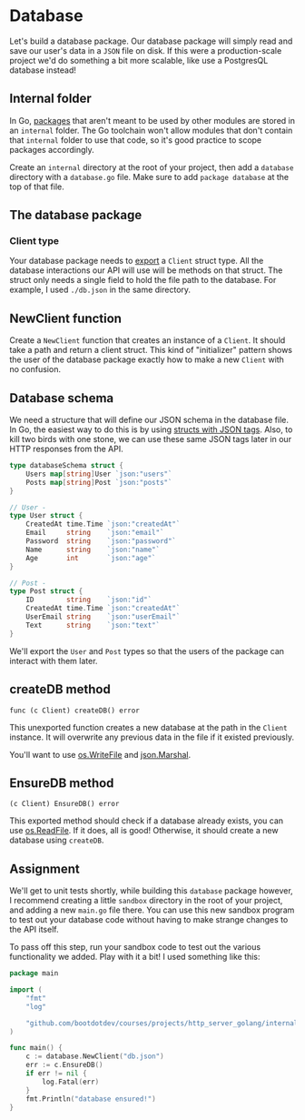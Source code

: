 # Database

Let's build a database package. Our database package will simply read and save our user's data in a `JSON` file on disk. If this were a production-scale project we'd do something a bit more scalable, like use a PostgresQL database instead!

## Internal folder

In Go, [packages](https://blog.boot.dev/golang/how-to-separate-library-packages-in-go/) that aren't meant to be used by other modules are stored in an `internal` folder. The Go toolchain won't allow modules that don't contain that `internal` folder to use that code, so it's good practice to scope packages accordingly.

Create an `internal` directory at the root of your project, then add a `database` directory with a `database.go` file. Make sure to add `package database` at the top of that file.

## The database package

### Client type

Your database package needs to [export](https://www.ardanlabs.com/blog/2014/03/exportedunexported-identifiers-in-go.html) a `Client` struct type. All the database interactions our API will use will be methods on that struct. The struct only needs a single field to hold the file path to the database. For example, I used `./db.json` in the same directory.

## NewClient function

Create a `NewClient` function that creates an instance of a `Client`. It should take a path and return a client struct. This kind of "initializer" pattern shows the user of the database package exactly how to make a new `Client` with no confusion.

## Database schema

We need a structure that will define our JSON schema in the database file. In Go, the easiest way to do this is by using [structs with JSON tags](https://blog.boot.dev/golang/json-golang/). Also, to kill two birds with one stone, we can use these same JSON tags later in our HTTP responses from the API.

```go
type databaseSchema struct {
	Users map[string]User `json:"users"`
	Posts map[string]Post `json:"posts"`
}

// User -
type User struct {
	CreatedAt time.Time `json:"createdAt"`
	Email     string    `json:"email"`
	Password  string    `json:"password"`
	Name      string    `json:"name"`
	Age       int       `json:"age"`
}

// Post -
type Post struct {
	ID        string    `json:"id"`
	CreatedAt time.Time `json:"createdAt"`
	UserEmail string    `json:"userEmail"`
	Text      string    `json:"text"`
}
```

We'll export the `User` and `Post` types so that the users of the package can interact with them later.

## createDB method

`func (c Client) createDB() error`

This unexported function creates a new database at the path in the `Client` instance. It will overwrite any previous data in the file if it existed previously.

You'll want to use [os.WriteFile](https://pkg.go.dev/os#WriteFile) and [json.Marshal](https://blog.boot.dev/golang/json-golang/#marshal-json).

## EnsureDB method

`(c Client) EnsureDB() error`

This exported method should check if a database already exists, you can use [os.ReadFile](https://pkg.go.dev/os#ReadFile). If it does, all is good! Otherwise, it should create a new database using `createDB`.

## Assignment

We'll get to unit tests shortly, while building this `database` package however, I recommend creating a little `sandbox` directory in the root of your project, and adding a new `main.go` file there. You can use this new sandbox program to test out your database code without having to make strange changes to the API itself.

To pass off this step, run your sandbox code to test out the various functionality we added. Play with it a bit! I used something like this:

```go
package main

import (
	"fmt"
	"log"

	"github.com/bootdotdev/courses/projects/http_server_golang/internal/database"
)

func main() {
	c := database.NewClient("db.json")
	err := c.EnsureDB()
	if err != nil {
		log.Fatal(err)
	}
	fmt.Println("database ensured!")
}
```
